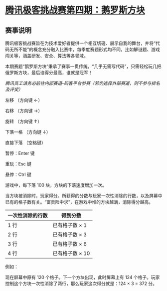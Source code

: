 # [腾讯极客挑战赛第四期：鹅罗斯方块](https://cloud.tencent.com/developer/competition/introduction/10015)

## 赛事说明

腾讯极客挑战赛旨在为技术爱好者提供一个相互切磋、展示自我的舞台，并将“代码无所不能”的概念充分融入比赛中，每季度赛题形式均不同，比如解谜题、游戏闯关等，涵盖研发、安全、算法等各领域。

本期赛题“鹅罗斯方块”秉承了赛事一贯传统，“几乎无需写代码”，只需轻松玩几把俄罗斯方块，最后谁得分最高，谁就是冠军！

_腾讯员工请务必前往内部赛道-码客平台参赛（若仍选择外部赛道，则不参与排名及评奖）_

左移 （方向键 ←）

右移 （方向键 →）

旋转 （方向键 ↑）

下落一格 （方向键 ↓）

直接下落 （空格键）

暂停：Enter 键

重玩：Esc 键

悬停：Ctrl 键

游戏中，每下落 100 块，方块的下落速度增加一次。

当方块被消除时，玩家得分。所获得的分数与玩家一次性消除的行数，以及屏幕中已有的格子数有关。“富贵险中求”，在游戏中堆的方块越满，消除得分越高。

| 一次性消除的行数 | 得到分数        |
| ---------------- | --------------- |
| 1 行             | 已有格子数 × 1  |
| 2 行             | 已有格子数 × 3  |
| 3 行             | 已有格子数 × 6  |
| 4 行             | 已有格子数 × 10 |

例如：

现在屏幕中原有 120 个格子。下一个方块出现，此时屏幕上有 124 个格子。玩家控制这个方块一次性消除了两行，那么玩家这次得分就是：124 × 3 = 372 分。
